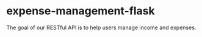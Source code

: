 # expense-management-flask
The goal of our RESTful API is to help users manage income and expenses. 
